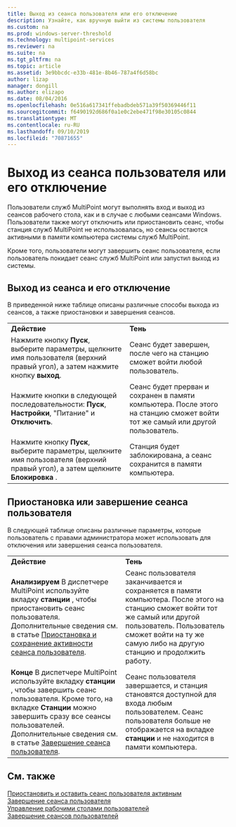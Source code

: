 ```yaml
---
title: Выход из сеанса пользователя или его отключение
description: Узнайте, как вручную выйти из системы пользователя
ms.custom: na
ms.prod: windows-server-threshold
ms.technology: multipoint-services
ms.reviewer: na
ms.suite: na
ms.tgt_pltfrm: na
ms.topic: article
ms.assetid: 3e9bbcdc-e33b-481e-8b46-787a4f6d58bc
author: lizap
manager: dongill
ms.author: elizapo
ms.date: 08/04/2016
ms.openlocfilehash: 0e516a617341ffebadbdeb571a39f50369446f11
ms.sourcegitcommit: f6490192d686f0a1e0c2ebe471f98e30105c0844
ms.translationtype: MT
ms.contentlocale: ru-RU
ms.lasthandoff: 09/10/2019
ms.locfileid: "70871655"
---
```

# <a name="log-off-or-disconnect-user-sessions"></a>Выход из сеанса пользователя или его отключение
Пользователи служб MultiPoint могут выполнять вход и выход из сеансов рабочего стола, как и в случае с любыми сеансами Windows. Пользователи также могут отключить или приостановить сеанс, чтобы станция служб MultiPoint не использовалась, но сеансы остаются активными в памяти компьютера системы служб MultiPoint.  
  
Кроме того, пользователи могут завершить сеанс пользователя, если пользователь покидает сеанс служб MultiPoint или запустил выход из системы.  
  
## <a name="logging-off-or-disconnecting-a-session"></a>Выход из сеанса и его отключение  
В приведенной ниже таблице описаны различные способы выхода из сеансов, а также приостановки и завершения сеансов.  
  
|||  
|-|-|  
|**Действие**|**Тень**|  
|Нажмите кнопку **Пуск**, выберите параметры, щелкните имя пользователя (верхний правый угол), а затем нажмите кнопку **выход**.|Сеанс будет завершен, после чего на станцию сможет войти любой пользователь.|  
|Нажмите кнопки в следующей последовательности: **Пуск**, **Настройки**, "Питание" и **Отключить**.|Сеанс будет прерван и сохранен в памяти компьютера. После этого на станцию сможет войти тот же самый или другой пользователь.|  
|Нажмите кнопку **Пуск**, выберите параметры, щелкните имя пользователя (верхний правый угол), а затем щелкните **Блокировка** .|Станция будет заблокирована, а сеанс сохранится в памяти компьютера.|  
  
## <a name="suspending-or-ending-a-users-session"></a>Приостановка или завершение сеанса пользователя  
В следующей таблице описаны различные параметры, которые пользователь с правами администратора может использовать для отключения или завершения сеанса пользователя.  
  
|||  
|-|-|  
|**Действие**|**Тень**|  
|**Анализируем** В диспетчере MultiPoint используйте вкладку **станции** , чтобы приостановить сеанс пользователя. Дополнительные сведения см. в статье [Приостановка и сохранение активности сеанса пользователя](Suspend-and-Leave-User-Session-Active.md).|Сеанс пользователя заканчивается и сохраняется в памяти компьютера. После этого на станцию сможет войти тот же самый или другой пользователь. Пользователь сможет войти на ту же самую либо на другую станцию и продолжить работу.|  
|**Конце** В диспетчере MultiPoint используйте вкладку **станции** , чтобы завершить сеанс пользователя. Кроме того, на вкладке **Станции** можно завершить сразу все сеансы пользователей. Дополнительные сведения см. в статье [Завершение сеанса пользователя](End-a-User-Session.md).|Сеанс пользователя завершается, и станция становятся доступной для входа любым пользователем. Сеанс пользователя больше не отображается на вкладке **станции** и не находится в памяти компьютера.|  
  
## <a name="see-also"></a>См. также  
[Приостановить и оставить сеанс пользователя активным](Suspend-and-Leave-User-Session-Active.md)  
[Завершение сеанса пользователя](End-a-User-Session.md)  
[Управление рабочими столами пользователей](manage-user-desktops-using-multipoint-dashboard.md)  
[Завершение сеансов пользователей](Log-Off-User-Sessions.md)    